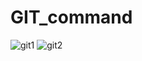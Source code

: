 # GIT_command
![git1](https://github.com/user-attachments/assets/129f2efc-fed6-4c10-9b7c-3666feadb14d) ![git2](https://github.com/user-attachments/assets/491277fa-8abe-4f7d-8d98-1920b65e636a)
